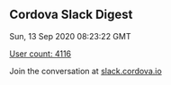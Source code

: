 ## Cordova Slack Digest
Sun, 13 Sep 2020 08:23:22 GMT

[User count: 4116](https://cordova.slack.com/)


Join the conversation at [slack.cordova.io](http://slack.cordova.io/)
